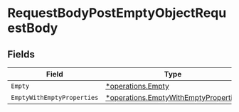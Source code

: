 # RequestBodyPostEmptyObjectRequestBody


## Fields

| Field                                                                                              | Type                                                                                               | Required                                                                                           | Description                                                                                        |
| -------------------------------------------------------------------------------------------------- | -------------------------------------------------------------------------------------------------- | -------------------------------------------------------------------------------------------------- | -------------------------------------------------------------------------------------------------- |
| `Empty`                                                                                            | [*operations.Empty](../../../pkg/models/operations/empty.md)                                       | :heavy_minus_sign:                                                                                 | N/A                                                                                                |
| `EmptyWithEmptyProperties`                                                                         | [*operations.EmptyWithEmptyProperties](../../../pkg/models/operations/emptywithemptyproperties.md) | :heavy_minus_sign:                                                                                 | N/A                                                                                                |